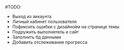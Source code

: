 #TODO:
- Выход из аккаунта
- Личный кабинет пользователя
- Пофиксить ошибки с дизайнойм на странице темы
- Подружить выполнятель и сайт
- Заполнить бд данными
- Добавить отслеживание прогресса